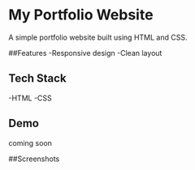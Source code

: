 # My Portfolio Website

A simple portfolio website built using HTML and CSS.

##Features
-Responsive design
-Clean layout

## Tech Stack
-HTML
-CSS

## Demo 
coming soon

##Screenshots

